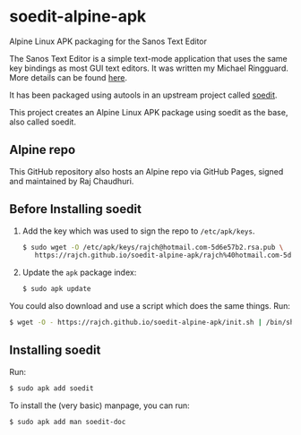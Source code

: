 # soedit-alpine-apk
Alpine Linux APK packaging for the Sanos Text Editor

The Sanos Text Editor is a simple text-mode application that uses the same key bindings as most GUI text editors. It was written my Michael Ringguard. More details can be found [here](http://www.jbox.dk/sanos/editor.htm).

It has been packaged using autools in an upstream project called [soedit](https://github.com/rajch/soedit).

This project creates an Alpine Linux APK package using soedit as the base, also called soedit.

## Alpine repo
This GitHub repository also hosts an Alpine repo via GitHub Pages, signed and maintained by Raj Chaudhuri.

## Before Installing soedit
1. Add the key which was used to sign the repo to `/etc/apk/keys`. 
   ```bash
   $ sudo wget -O /etc/apk/keys/rajch@hotmail.com-5d6e57b2.rsa.pub \
      https://rajch.github.io/soedit-alpine-apk/rajch%40hotmail.com-5d6e57b2.rsa.pub
   ```
2. Update the `apk` package index:
   ```bash
   $ sudo apk update
   ```

You could also download and use a script which does the same things. Run:
```bash
$ wget -O - https://rajch.github.io/soedit-alpine-apk/init.sh | /bin/sh
```

## Installing soedit
Run:
```bash
$ sudo apk add soedit
```
To install the (very basic) manpage, you can run:
```bash
$ sudo apk add man soedit-doc
```
